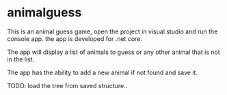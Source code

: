 # animalguess

This is an animal guess game, open the project in visual studio and run the console app. the app is developed for .net core. 

The app will display a list of animals to guess or any other animal that is not in the list. 

The app has the ability to add a new animal if not found and save it. 

TODO: load the tree from saved structure..
